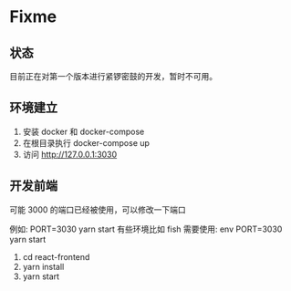 # Fixme

## 状态

目前正在对第一个版本进行紧锣密鼓的开发，暂时不可用。

## 环境建立

1. 安装 docker 和 docker-compose
2. 在根目录执行 docker-compose up
3. 访问 http://127.0.0.1:3030

## 开发前端

可能 3000 的端口已经被使用，可以修改一下端口

例如: PORT=3030 yarn start
有些环境比如 fish 需要使用: env PORT=3030 yarn start

1. cd react-frontend
2. yarn install
3. yarn start



